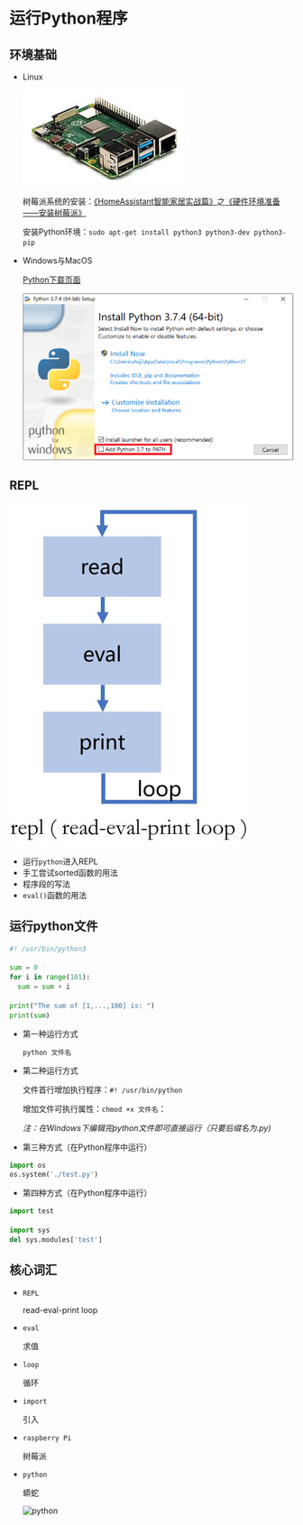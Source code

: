 # 运行Python程序

## 环境基础
- Linux

  ![树莓派4](images/raspberry.jpg)

  树莓派系统的安装：[《HomeAssistant智能家居实战篇》](https://study.163.com/course/courseMain.htm?courseId=1006189053&share=2&shareId=400000000624093)之[《硬件环境准备——安装树莓派》](https://study.163.com/course/courseLearn.htm?courseId=1006189053&share=2&shareId=400000000624093#/learn/video?lessonId=1053672861&courseId=1006189053)

  安装Python环境：`sudo apt-get install python3 python3-dev python3-pip`

- Windows与MacOS

  [Python下载页面](https://www.python.org/downloads/)

  ![安装选项](images/install1.png)

## REPL
![repl](images/repl.JPG)

- 运行`python`进入REPL
- 手工尝试sorted函数的用法
- 程序段的写法
- `eval()`函数的用法

## 运行python文件
```python
#! /usr/bin/python3

sum = 0
for i in range(101):
  sum = sum + i

print("The sum of [1,...,100] is: ")
print(sum)
```

- 第一种运行方式

  `python 文件名`

- 第二种运行方式

  文件首行增加执行程序：`#! /usr/bin/python`

  增加文件可执行属性：`chmod +x 文件名`：

  *注：在Windows下编辑完python文件即可直接运行（只要后缀名为.py)*

- 第三种方式（在Python程序中运行）
```python
import os
os.system('./test.py')
```

- 第四种方式（在Python程序中运行）
```python
import test

import sys
del sys.modules['test']
```
## 核心词汇
- `REPL`

  read-eval-print loop

- `eval`

  求值

- `loop`

  循环

- `import`

  引入

- `raspberry Pi`

  树莓派

- `python`

  蟒蛇
  
  ![python](https://www.python.org/static/img/python-logo.png)

